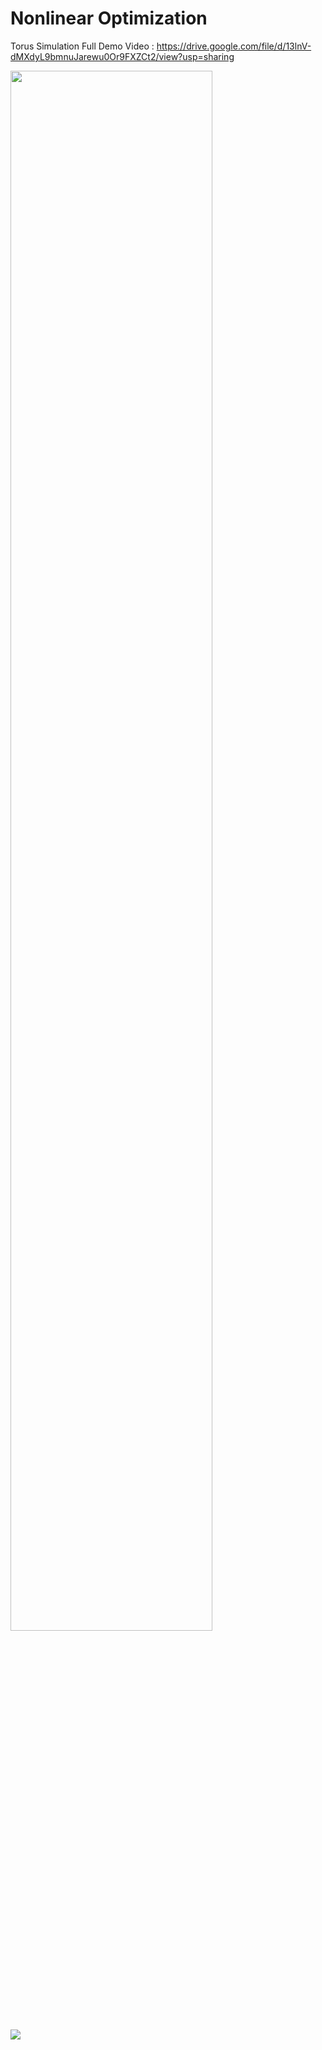 # Nonlinear Optimization
Torus Simulation
Full Demo Video : https://drive.google.com/file/d/13lnV-dMXdyL9bmnuJarewu0Or9FXZCt2/view?usp=sharing

<img src="https://github.com/tommyvsfu1/Torus-Shooting/blob/master/torus_demo.gif" width="80%">


![](https://i.imgur.com/5JKRsgu.png)
